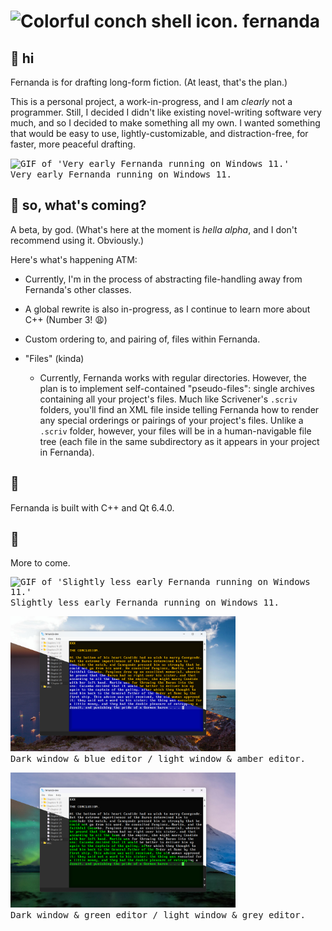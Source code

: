 # <img src="fernanda/res/icons/fernanda.ico" alt="Colorful conch shell icon." width="26px"/> fernanda

## :wave: **hi**

Fernanda is for drafting long-form fiction. (At least, that's the plan.)

This is a personal project, a work-in-progress, and I am *clearly* not a programmer. Still, I decided I didn't like existing novel-writing software very much, and so I decided to make something all my own. I wanted something that would be easy to use, lightly-customizable, and distraction-free, for faster, more peaceful drafting.

<p><kbd><img src="fernanda/docs/screens/gif_1.gif" alt="GIF of 'Very early Fernanda running on Windows 11.'" width="360px"/><br>Very early Fernanda running on Windows 11.</kbd></p>

## :compass: **so, what's coming?**

A beta, by god. (What's here at the moment is *hella alpha*, and I don't recommend using it. Obviously.)

Here's what's happening ATM:

- Currently, I'm in the process of abstracting file-handling away from Fernanda's other classes.

- A global rewrite is also in-progress, as I continue to learn more about C++ (Number 3! :weary:)

- Custom ordering to, and pairing of, files within Fernanda.

- "Files" (kinda)
	- Currently, Fernanda works with regular directories. However, the plan is to implement self-contained "pseudo-files": single archives containing all your project's files. Much like Scrivener's `.scriv` folders, you'll find an XML file inside telling Fernanda how to render any special orderings or pairings of your project's files. Unlike a `.scriv` folder, however, your files will be in a human-navigable file tree (each file in the same subdirectory as it appears in your project in Fernanda).

## :honeybee:

Fernanda is built with C++ and Qt 6.4.0.

## :seedling:

More to come.

<p><kbd><img src="fernanda/docs/screens/gif_2.gif" alt="GIF of 'Slightly less early Fernanda running on Windows 11.'" width="360px"/><br>Slightly less early Fernanda running on Windows 11.</kbd></p>

<p><kbd><img src="fernanda/docs/screens/screen_1.png" alt="Picture of 'Dark window & blue editor / light window & amber editor.'" width="360px"/><br>Dark window & blue editor / light window & amber editor.</kbd></p>

<p><kbd><img src="fernanda/docs/screens/screen_2.png" alt="Picture of 'Dark window & green editor / light window & grey editor.'" width="360px"/><br>Dark window & green editor / light window & grey editor.</kbd></p>